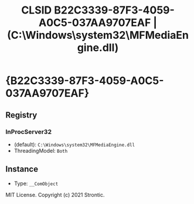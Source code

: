 ﻿---
title: "CLSID B22C3339-87F3-4059-A0C5-037AA9707EAF | (C:\\Windows\\system32\\MFMediaEngine.dll)"
excerpt: What is COM-Object CLSID B22C3339-87F3-4059-A0C5-037AA9707EAF?
---

# {B22C3339-87F3-4059-A0C5-037AA9707EAF}


## Registry


### InProcServer32

* (default): `C:\Windows\system32\MFMediaEngine.dll`
* ThreadingModel: `Both`

## Instance

* Type: `__ComObject`

MIT License. Copyright (c) 2021 Strontic.


